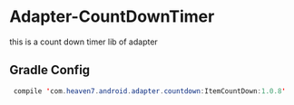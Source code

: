 # Adapter-CountDownTimer
this is a count down timer lib of adapter


## Gradle Config
```java
 compile 'com.heaven7.android.adapter.countdown:ItemCountDown:1.0.8'
```
